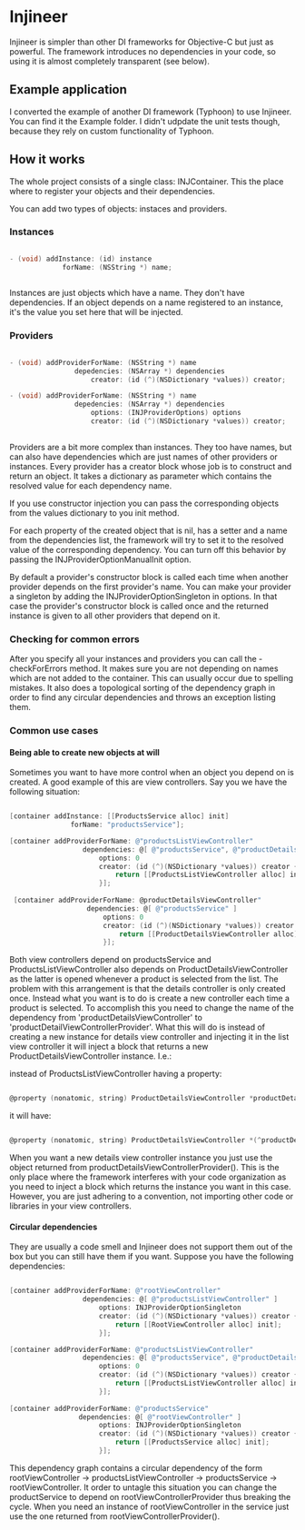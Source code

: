 # Injineer

Injineer is simpler than other DI frameworks for Objective-C but just as powerful. 
The framework introduces no dependencies in your code, so using it is almost completely transparent (see below).

## Example application

I converted the example of another DI framework (Typhoon) to use Injineer. You can find it the Example folder.
I didn't udpdate the unit tests though, because they rely on custom functionality of Typhoon.

## How it works

The whole project consists of a single class: INJContainer. This the place where to register your objects and their dependencies.

You can add two types of objects: instaces and providers.

### Instances

```Objective-C

- (void) addInstance: (id) instance 
             forName: (NSString *) name;
             
```

Instances are just objects which have a name. They don't have dependencies. If an object depends on a name registered to an instance, it's the value you 
set here that will be injected. 

### Providers

```Objective-C

- (void) addProviderForName: (NSString *) name
                depedencies: (NSArray *) dependencies
                    creator: (id (^)(NSDictionary *values)) creator;

- (void) addProviderForName: (NSString *) name
                depedencies: (NSArray *) dependencies
                    options: (INJProviderOptions) options
                    creator: (id (^)(NSDictionary *values)) creator;
                    
```

Providers are a bit more complex than instances. They too have names, but can also have dependencies which are just names of other
providers or instances. Every provider has a creator block whose job is to construct and return an object. 
It takes a dictionary as parameter which contains the resolved value for each dependency name. 

If you use constructor injection you can pass the corresponding objects from the values dictionary to you init method. 

For each property of the created object that is nil, has a setter and a name from the dependencies list, the framework will try to set it to the resolved value of the corresponding dependency. You can turn off this behavior by passing the INJProviderOptionManualInit option.

By default a provider's constructor block is called each time when another provider depends on the first provider's name. You can make your provider a singleton by adding the INJProviderOptionSingleton in options. In that case the provider's constructor block is called once and the returned instance is given to all other providers that depend on it.

### Checking for common errors

After you specify all your instances and providers you can call the -checkForErrors method. It makes sure you are not depending on names which are not added to the container. This can usually occur due to spelling mistakes. It also does a topological sorting of the dependency graph in order to find any circular dependencies and throws an exception listing them.

### Common use cases

#### Being able to create new objects at will

Sometimes you want to have more control when an object you depend on is created. A good example of this are view controllers. 
Say you we have the following situation:

```Objective-C

[container addInstance: [[ProductsService alloc] init] 
               forName: "productsService"];

[container addProviderForName: @"productsListViewController"
                  dependencies: @[ @"productsService", @"productDetailsViewController" ]
                      options: 0
                      creator: (id (^)(NSDictionary *values)) creator {
                          return [[ProductsListViewController alloc] init];
                      }];
                 
 [container addProviderForName: @productDetailsViewController"
                   dependencies: @[ @"productsService" ]
                       options: 0
                       creator: (id (^)(NSDictionary *values)) creator {
                           return [[ProductDetailsViewController alloc] init];
                       }];
```

Both view controllers depend on productsService and ProductsListViewController also depends on ProductDetailsViewController as the 
latter is opened whenever a product is selected from the list. The problem with this arrangement is that the details controller
is only created once. Instead what you want is to do is create a new controller each time a product is selected. To accomplish this
you need to change the name of the dependency from 'productDetailsViewController' to 'productDetailViewControllerProvider'. What this will do is instead of creating a new instance for details view controller and injecting it in the list view controller it will inject a block that returns a new ProductDetailsViewController instance. I.e.:

instead of ProductsListViewController having a property:

```Objective-C

@property (nonatomic, string) ProductDetailsViewController *productDetailsViewController

```

it will have:

```Objective-C

@property (nonatomic, string) ProductDetailsViewController *(^productDetailsViewControllerProvider)(void)

```

When you want a new details view controller instance you just use the object returned from  productDetailsViewControllerProvider(). This is the only place where the framework interferes with your code organization as you need to inject a block which returns the instance you want in this case. However, you are just adhering to a convention, not importing other code or libraries in your view controllers.

#### Circular dependencies

They are usually a code smell and Injineer does not support them out of the box but you can still have them if you want. Suppose you have the following dependencies:

```Objective-C

[container addProviderForName: @"rootViewController"
                  dependencies: @[ @"productsListViewController" ]
                      options: INJProviderOptionSingleton
                      creator: (id (^)(NSDictionary *values)) creator {
                          return [[RootViewController alloc] init];
                      }];

[container addProviderForName: @"productsListViewController"
                  dependencies: @[ @"productsService", @"productDetailsViewControllerProvider" ]
                      options: 0
                      creator: (id (^)(NSDictionary *values)) creator {
                          return [[ProductsListViewController alloc] init];
                      }];
                      
[container addProviderForName: @"productsService"
                 dependencies: @[ @"rootViewController" ]
                      options: INJProviderOptionSingleton
                      creator: (id (^)(NSDictionary *values)) creator {
                          return [[ProductsService alloc] init];
                      }];
```

This dependency graph contains a circular dependency of the form rootViewController -> productsListViewController -> productsService -> rootViewController. It order to untagle this situation you can change the productService to depend on rootViewControllerProvider thus breaking the cycle. When you need an instance of rootViewController in the service just use the one returned from rootViewControllerProvider().






